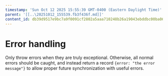 ```yaml
---
timestamp: 'Sun Oct 12 2025 15:55:39 GMT-0400 (Eastern Daylight Time)'
parent: '[[..\20251012_155539.fb3f436f.md]]'
content_id: db39d9517e9bc7a9f0091cf2802a5aaa710248b26a19043ebddbc00ba067bc70
---
```


# Error handling

Only throw errors when they are truly exceptional. Otherwise, all normal errors should be caught, and instead return a record `{error: "the error message"}` to allow proper future synchronization with useful errors.
